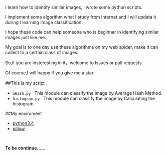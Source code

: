 
I learn how to identify similar images, I wrote some python scripts.

I implement some algorithm what I study from Internet and 
I will updata it during I learning Image classification.

I hope these code can help someone who is beginner in identifying similar images just like me.

My goal is to one day use these algorithms on my web spider, 
make it can collect to a certain class of images.

So,if you are insteresting in it，welcome to Issues or pull requests.

Of course,I will happy if you give me a star.


##This is my script：

+ ```aHash.py```  &nbsp; This module can classify the image by Average Hash Method.
+ ```histogram.py``` &nbsp; This module can classify the image by Calculating the histogram.


##My enviroment 

+ [python3.4](https://www.python.org/)
+ [pillow](https://pypi.python.org/pypi/Pillow)

<br>

<b>To be continue......</b>
